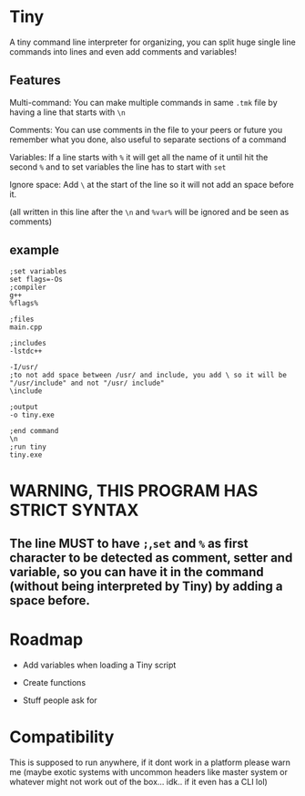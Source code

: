# Tiny

A tiny command line interpreter for organizing, you can split huge single line commands into lines and even add comments and variables!

## Features

Multi-command: You can make multiple commands in same `.tmk` file by having a line that starts with `\n` 

Comments: You can use comments in the file to your peers or future you remember what you done, also useful to separate sections of a command

Variables: If a line starts with `%` it will get all the name of it until hit the second `%` and to set variables the line has to start with `set`

Ignore space: Add `\` at the start of the line so it will not add an space before it.

(all written in this line after the `\n` and `%var%` will be ignored and be seen as comments)

## example

```
;set variables
set flags=-Os
;compiler
g++
%flags%

;files
main.cpp

;includes
-lstdc++

-I/usr/
;to not add space between /usr/ and include, you add \ so it will be "/usr/include" and not "/usr/ include"
\include

;output
-o tiny.exe

;end command
\n
;run tiny
tiny.exe
```

# WARNING, THIS PROGRAM HAS STRICT SYNTAX
## The line MUST to have `;`,`set` and `%` as first character to be detected as comment, setter and variable, so you can have it in the command (without being interpreted by Tiny) by adding a space before.


# Roadmap

- Add variables when loading a Tiny script

- Create functions

- Stuff people ask for
 
# Compatibility

This is supposed to run anywhere, if it dont work in a platform please warn me (maybe exotic systems with uncommon headers like master system or whatever might not work out of the box... idk.. if it even has a CLI lol)
